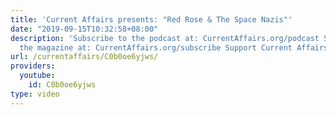 ```yaml
---
title: 'Current Affairs presents: "Red Rose & The Space Nazis"'
date: "2019-09-15T10:32:58+08:00"
description: 'Subscribe to the podcast at: CurrentAffairs.org/podcast Subscribe to
  the magazine at: CurrentAffairs.org/subscribe Support Current Affairs at: Patreon.com/CurrentAffairs'
url: /currentaffairs/C0b0oe6yjws/
providers:
  youtube:
    id: C0b0oe6yjws
type: video
---
```

